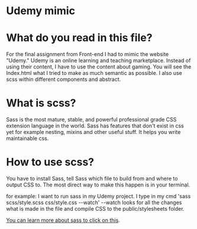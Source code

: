 # Udemy mimic

# What do you read in this file?
For the final assignment from Front-end I had to mimic the website "Udemy." Udemy is an online learning and teaching marketplace. Instead of using their content, I have to use the content about gaming.
You will see the Index.html what I tried to make as much semantic as possible.
I also use scss within different components and abstract.

# What is scss?
Sass is the most mature, stable, and powerful professional grade CSS extension language in the world.
Sass has features that don't exist in css yet for example nesting, mixins and other useful stuff. It helps you write maintainable css.

# How to use scss?
You have to install Sass, tell Sass which file to build from and where to output CSS to. The most direct way to make this happen is in your terminal. 

for example:
I want to run sass in my Udemy project. 
I type in my cmd 'sass scss/style.scss css/style.css --watch'
--watch looks for all the changes what is made in the file and compile CSS to the public/stylesheets folder.

[You can learn more about sass to click on this](https://sass-lang.com/).
